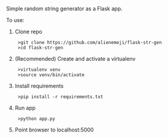Simple random string generator as a Flask app.

To use:
1. Clone repo

        >git clone https://github.com/alienemoji/flask-str-gen
        >cd flask-str-gen
        
2. (Recommended) Create and activate a virtualenv

        >virtualenv venv
        >source venv/bin/activate
        
3. Install requirements

        >pip install -r requirements.txt
        
4. Run app

        >python app.py
        
5. Point browser to localhost:5000
